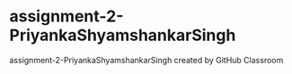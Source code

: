 # assignment-2-PriyankaShyamshankarSingh
assignment-2-PriyankaShyamshankarSingh created by GitHub Classroom
